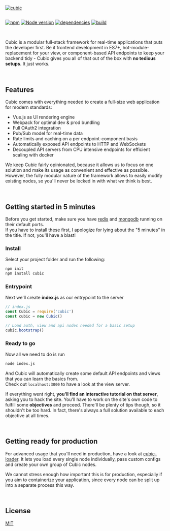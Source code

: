 [![cubic](https://i.imgur.com/VbaKTrc.png)](https://github.com/nexus-devs)

##  

[![npm](https://img.shields.io/npm/v/cubic.svg)](https://npmjs.org/cubic)
[![Node version](http://img.shields.io/badge/node-+8.10.LTS-brightgreen.svg)](https://nodejs.org/en/)
[![dependencies](https://david-dm.org/cubic-js/cubic.svg)](https://david-dm.org/cubic-js/cubic)
[![build](https://ci.nexus-stats.com/api/badges/cubic-js/cubic/status.svg)](https://ci.nexus-stats.com/cubic-js/cubic)

<br>

Cubic is a modular full-stack framework for real-time applications that puts
the developer first. Be it frontend development in ES7+,
hot-module-replacement for your view, or component-based API endpoints to keep
your backend tidy - Cubic gives you all of that out of the box with
**no tedious setups**. It just works.

<br>

## Features
Cubic comes with everything needed to create a full-size web application for
modern standards:
- Vue.js as UI rendering engine
- Webpack for optimal dev & prod bundling
- Full OAuth2 integration
- Pub/Sub model for real-time data
- Rate limits and caching on a per endpoint-component basis
- Automatically exposed API endpoints to HTTP and WebSockets
- Decoupled API servers from CPU intensive endpoints for efficient scaling with
  docker

We keep Cubic fairly opinionated, because it allows us to
focus on one solution and make its usage as convenient and effective as possible.
However, the fully modular nature of the framework allows to easily modify
existing nodes, so you'll never be locked in with what *we* think is best.

<br>

## Getting started in 5 minutes
Before you get started, make sure you have [redis](https://redis.io/) and
[mongodb](https://www.mongodb.com/download-center?jmp=nav#community) running on their default ports.<br>
If you have to install these first, I apologize for lying about the "5 minutes"
in the title. If not, you'll have a blast!

### Install
Select your project folder and run the following:
```sh
npm init
npm install cubic
```

### Entrypoint
Next we'll create **index.js** as our entrypoint to the server
```js
// index.js
const Cubic = require('cubic')
const cubic = new Cubic()

// Load auth, view and api nodes needed for a basic setup
cubic.bootstrap()
```

### Ready to go
Now all we need to do is run
```sh
node index.js
```
And Cubic will automatically create some default API endpoints and views
that you can learn the basics from. <br>
Check out `localhost:3000` to have a look at the view server.

If everything went right, **you'll find an interactive tutorial on that server**,
asking you to hack the site. You'll have to work on the site's own code to
fulfill some **objectives** and proceed. There'll be plenty of tips though, so
it shouldn't be too hard. In fact, there's always a full solution available
to each objective at all times.

<br>

## Getting ready for production
For advanced usage that you'll need in production, have a look at [cubic-loader](https://github.com/nexus-devs/cubic-loader). It lets you
load every single node individually, pass custom configs and create your own
group of Cubic nodes.

We cannot stress enough how important this is for production, especially if
you aim to containerize your application, since every node can be
split up into a separate process this way.

<br>

## License
[MIT](/LICENSE)
